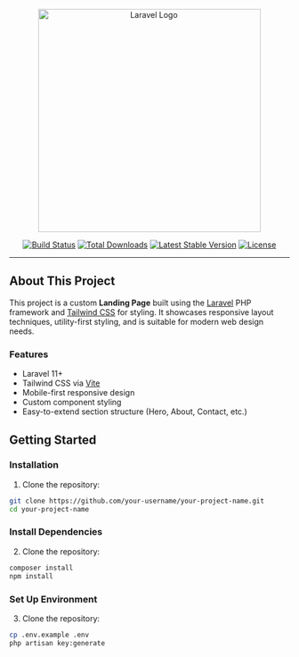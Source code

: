 <p align="center">
  <a href="https://laravel.com" target="_blank">
    <img src="https://raw.githubusercontent.com/laravel/art/master/logo-lockup/5%20SVG/2%20CMYK/1%20Full%20Color/laravel-logolockup-cmyk-red.svg" width="400" alt="Laravel Logo">
  </a>
</p>

<p align="center">
  <a href="https://github.com/laravel/framework/actions"><img src="https://github.com/laravel/framework/workflows/tests/badge.svg" alt="Build Status"></a>
  <a href="https://packagist.org/packages/laravel/framework"><img src="https://img.shields.io/packagist/dt/laravel/framework" alt="Total Downloads"></a>
  <a href="https://packagist.org/packages/laravel/framework"><img src="https://img.shields.io/packagist/v/laravel/framework" alt="Latest Stable Version"></a>
  <a href="https://packagist.org/packages/laravel/framework"><img src="https://img.shields.io/packagist/l/laravel/framework" alt="License"></a>
</p>

---

## About This Project

This project is a custom **Landing Page** built using the [Laravel](https://laravel.com) PHP framework and [Tailwind CSS](https://tailwindcss.com) for styling. It showcases responsive layout techniques, utility-first styling, and is suitable for modern web design needs.

### Features

- Laravel 11+
- Tailwind CSS via [Vite](https://vitejs.dev)
- Mobile-first responsive design
- Custom component styling
- Easy-to-extend section structure (Hero, About, Contact, etc.)

## Getting Started

### Installation

1. Clone the repository:

```bash
git clone https://github.com/your-username/your-project-name.git
cd your-project-name
```
### Install Dependencies

2. Clone the repository:

```bash
composer install
npm install
```

### Set Up Environment

3. Clone the repository:

```bash
cp .env.example .env
php artisan key:generate
```


